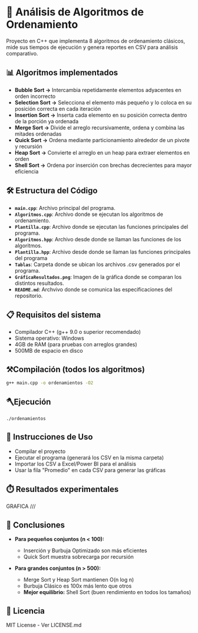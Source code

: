 # 🚀 Análisis de Algoritmos de Ordenamiento

Proyecto en C++ que implementa 8 algoritmos de ordenamiento clásicos, mide sus tiempos de ejecución y genera reportes en CSV para análisis comparativo.

## 📊 Algoritmos implementados
- **Bubble Sort →** Intercambia repetidamente elementos adyacentes en orden incorrecto
- **Selection Sort →**   Selecciona el elemento más pequeño y lo coloca en su posición correcta en cada iteración
- **Insertion Sort →** Inserta cada elemento en su posición correcta dentro de la porción ya ordenada
- **Merge Sort →** Divide el arreglo recursivamente, ordena y combina las mitades ordenadas
- **Quick Sort →** Ordena mediante particionamiento alrededor de un pivote y recursión
- **Heap Sort →** Convierte el arreglo en un heap para extraer elementos en orden
- **Shell Sort →** Ordena por inserción con brechas decrecientes para mayor eficiencia
  
## 🛠️ Estructura del Código
- **`main.cpp`**: Archivo principal del programa.
- **`Algoritmos.cpp`**:  Archivo donde se ejecutan los algoritmos de ordenamiento.
- **`Plantilla.cpp`**:  Archivo donde se ejecutan las funciones principales del programa.
- **`Algoritmos.hpp`**: Archivo desde donde se llaman las funciones de los algoritmos.
- **`Plantilla.hpp`**: Archivo desde donde se llaman las funciones principales del programa
- **`Tablas`**: Carpeta donde se ubican los archivos .csv generados por el programa.  
- **`GráficaResultados.png`**: Imagen de la gráfica donde se comparan los distintos resultados.
- **`README.md`**: Archvivo donde se comunica las especificaciones del repositorio.

## 📋 Requisitos del sistema

- Compilador C++ (g++ 9.0 o superior recomendado)
- Sistema operativo: Windows
- 4GB de RAM (para pruebas con arreglos grandes)
- 500MB de espacio en disco

## ⚒️Compilación (todos los algoritmos)
```bash
g++ main.cpp -o ordenamientos -O2
```

## 🪓Ejecución
```bash
./ordenamientos
```

## 📌 Instrucciones de Uso
- Compilar el proyecto
- Ejecutar el programa (generará los CSV en la misma carpeta)
- Importar los CSV a Excel/Power BI para el análisis
- Usar la fila "Promedio" en cada CSV para generar las gráficas

## ⏱️ Resultados experimentales

GRAFICA ///

## 🎯 Conclusiones
- **Para pequeños conjuntos (n < 100):**
  - Inserción y Burbuja Optimizado son más eficientes
  - Quick Sort muestra sobrecarga por recursión

- **Para grandes conjuntos (n > 500):**
  - Merge Sort y Heap Sort mantienen O(n log n)
  - Burbuja Clásico es 100x más lento que otros
  - **Mejor equilibrio:** Shell Sort (buen rendimiento en todos los tamaños)

## 📄 Licencia
MIT License - Ver LICENSE.md
